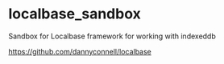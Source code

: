 # localbase_sandbox
Sandbox for Localbase framework for working with indexeddb

https://github.com/dannyconnell/localbase